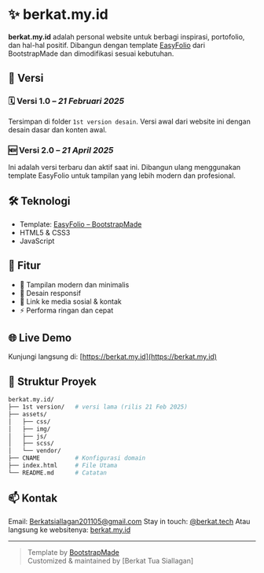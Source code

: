 # ✨ berkat.my.id

**berkat.my.id** adalah personal website untuk berbagi inspirasi, portofolio, dan hal-hal positif. Dibangun dengan template [EasyFolio](https://bootstrapmade.com/easyfolio-bootstrap-portfolio-template/) dari BootstrapMade dan dimodifikasi sesuai kebutuhan.

## 📌 Versi

### 🗓️ Versi 1.0 – _21 Februari 2025_  
Tersimpan di folder `1st version desain`. Versi awal dari website ini dengan desain dasar dan konten awal.

### 🆕 Versi 2.0 – _21 April 2025_  
Ini adalah versi terbaru dan aktif saat ini. Dibangun ulang menggunakan template EasyFolio untuk tampilan yang lebih modern dan profesional.

## 🛠️ Teknologi

- Template: [EasyFolio – BootstrapMade](https://bootstrapmade.com/easyfolio-bootstrap-portfolio-template/)
- HTML5 & CSS3
- JavaScript

## 🎯 Fitur

- 🎨 Tampilan modern dan minimalis  
- 📱 Desain responsif  
- 🔗 Link ke media sosial & kontak  
- ⚡ Performa ringan dan cepat  

## 🌐 Live Demo

Kunjungi langsung di: [https://berkat.my.id](https://berkat.my.id)

## 📂 Struktur Proyek

```bash
berkat.my.id/
├── 1st version/   # versi lama (rilis 21 Feb 2025)
├── assets/
│   ├── css/
│   ├── img/
│   ├── js/
│   ├── scss/
│   └── vendor/
├── CNAME          # Konfigurasi domain
├── index.html     # File Utama
└── README.md      # Catatan
```

## 📫 Kontak

Email: Berkatsiallagan201105@gmail.com
Stay in touch: [@berkat.tech](https://instagram.com/berkat.tech) 
Atau langsung ke websitenya: [berkat.my.id](https://berkat.my.id)

---

> Template by [BootstrapMade](https://bootstrapmade.com)  
> Customized & maintained by [Berkat Tua Siallagan]
